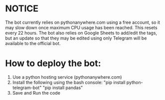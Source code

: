 # NOTICE
The bot currently relies on pythonanywhere.com using a free account, 
so it may slow down once maximum CPU usage has been reached. 
This resets every 22 hours. The bot also relies on Google Sheets 
to add/edit the tags, but an update so that they may be edited using 
only Telegram will be available to the official bot.

# How to deploy the bot:
1. Use a python hosting service (pythonanywhere.com)
2. Install the following using the bash console:
    "pip install python-telegram-bot"
    "pip install pandas"
3. Save and Run the code